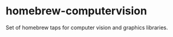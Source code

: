 homebrew-computervision
=======================

Set of homebrew taps for computer vision and graphics libraries.
